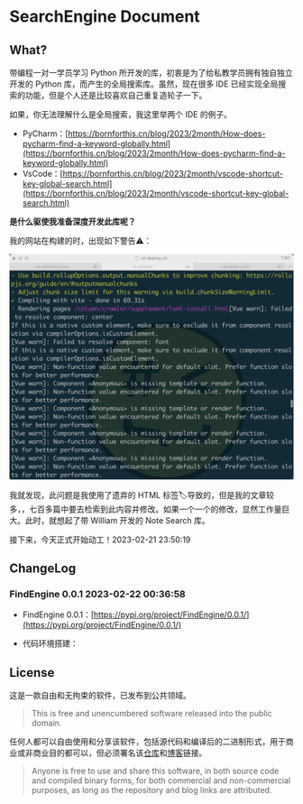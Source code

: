 # SearchEngine Document

## What?

带编程一对一学员学习 Python 所开发的库，初衷是为了给私教学员拥有独自独立开发的 Python 库，而产生的全局搜索库。虽然，现在很多 IDE 已经实现全局搜索的功能，但是个人还是比较喜欢自己重复造轮子一下。

如果，你无法理解什么是全局搜索，我这里举两个 IDE 的例子。

- PyCharm：[https://bornforthis.cn/blog/2023/2month/How-does-pycharm-find-a-keyword-globally.html](https://bornforthis.cn/blog/2023/2month/How-does-pycharm-find-a-keyword-globally.html)
- VsCode：[https://bornforthis.cn/blog/2023/2month/vscode-shortcut-key-global-search.html](https://bornforthis.cn/blog/2023/2month/vscode-shortcut-key-global-search.html)

**是什么驱使我准备深度开发此库呢？**

我的网站在构建的时，出现如下警告⚠️：

![Snipaste_2023-02-20_20-35-00](https://raw.githubusercontent.com/AndersonHJB/SearchEngine/main/README.assets/Snipaste_2023-02-20_20-35-00.png)

我就发现，此问题是我使用了遗弃的 HTML 标签🏷️导致的，但是我的文章较多，，七百多篇中要去检索到此内容并修改。如果一个一个的修改，显然工作量巨大。此时，就想起了带 William 开发的 Note Search 库。

接下来，今天正式开始动工！2023-02-21 23:50:19



## ChangeLog

### FindEngine 0.0.1 2023-02-22 00:36:58

- FindEngine 0.0.1：[https://pypi.org/project/FindEngine/0.0.1/](https://pypi.org/project/FindEngine/0.0.1/)

- 代码环境搭建：











## License

这是一款自由和无拘束的软件，已发布到公共领域。

> This is free and unencumbered software released into the public domain.

任何人都可以自由使用和分享该软件，包括源代码和编译后的二进制形式，用于商业或非商业目的都可以，但必须署名该[仓库][仓库]和[博客][blog]链接。

> Anyone is free to use and share this software, in both source code and compiled binary forms, for both commercial and non-commercial purposes, as long as the repository and blog links are attributed.







[仓库]:https://github.com/AndersonHJB/SearchEngine
[blog]:https://bornforthis.cn


